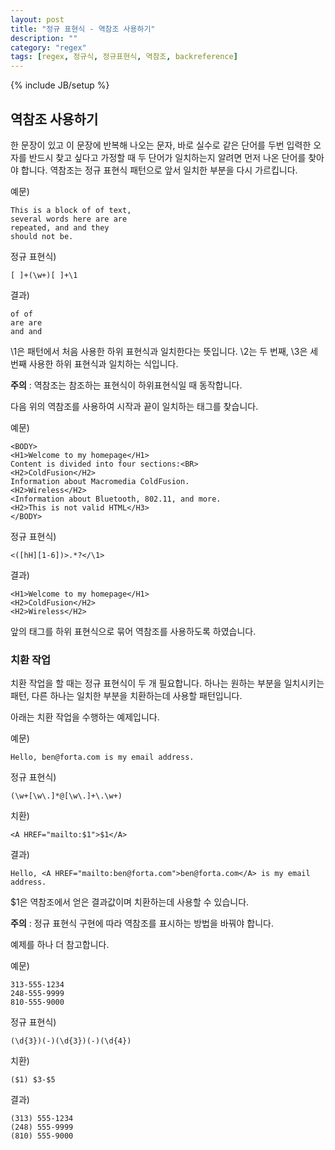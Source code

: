 ```yaml
---
layout: post
title: "정규 표현식 - 역참조 사용하기"
description: ""
category: "regex"
tags: [regex, 정규식, 정규표현식, 역참조, backreference]
---
```

{% include JB/setup %}

## 역참조 사용하기

한 문장이 있고 이 문장에 반복해 나오는 문자, 바로 실수로 같은 단어를 두번 입력한 오자를 반드시 찾고 싶다고 가정할 때 두 단어가 일치하는지 알려면 먼저 나온 단어를 찾아야 합니다. 역참조는 정규 표현식 패턴으로 앞서 일치한 부분을 다시 가르킵니다.

예문)

	This is a block of of text,
	several words here are are
    repeated, and and they
    should not be.

정규 표현식)

	[ ]+(\w+)[ ]+\1

결과)

	of of
    are are
    and and

\1은 패턴에서 처음 사용한 하위 표현식과 일치한다는 뜻입니다. \2는 두 번째, \3은 세 번째 사용한 하위 표현식과 일치하는 식입니다.

<div class="alert warning"><strong>주의</strong> : 역참조는 참조하는 표현식이 하위표현식일 때 동작합니다.</div>

다음 위의 역참조를 사용하여 시작과 끝이 일치하는 태그를 찾습니다.

예문)

	<BODY>
	<H1>Welcome to my homepage</H1>
	Content is divided into four sections:<BR>
	<H2>ColdFusion</H2>
    Information about Macromedia ColdFusion.
    <H2>Wireless</H2>
    <Information about Bluetooth, 802.11, and more.
    <H2>This is not valid HTML</H3>
	</BODY>

정규 표현식)

	<([hH][1-6])>.*?</\1>

결과)

	<H1>Welcome to my homepage</H1>
    <H2>ColdFusion</H2>
    <H2>Wireless</H2>

앞의 태그를 하위 표현식으로 묶어 역참조를 사용하도록 하였습니다.

### 치환 작업

치환 작업을 할 때는 정규 표현식이 두 개 필요합니다. 하나는 원하는 부분을 일치시키는 패턴, 다른 하나는 일치한 부분을 치환하는데 사용할 패턴입니다. 

아래는 치환 작업을 수행하는 예제입니다.

예문)

	Hello, ben@forta.com is my email address.

정규 표현식)

	(\w+[\w\.]*@[\w\.]+\.\w+)

치환)

	<A HREF="mailto:$1">$1</A>

결과)

	Hello, <A HREF="mailto:ben@forta.com">ben@forta.com</A> is my email address.

$1은 역참조에서 얻은 결과값이며 치환하는데 사용할 수 있습니다.

<div class="alert warning"><strong>주의</strong> : 정규 표현식 구현에 따라 역참조를 표시하는 방법을 바꿔야 합니다.</div>

예제를 하나 더 참고합니다.

예문)

	313-555-1234
    248-555-9999
    810-555-9000

정규 표현식)

	(\d{3})(-)(\d{3})(-)(\d{4})

치환)

	($1) $3-$5

결과)

	(313) 555-1234
    (248) 555-9999
    (810) 555-9000